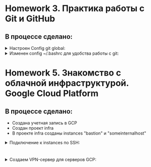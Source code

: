 # Homework 3. Практика работы с Git и GitHub

## В процессе сделано:

 <details>
  <summary>Настроен Config git global: </summary>

```bash
git config --global user.name "Dmitriy Sobolev"
git config --global user.email "stv2509@gmail.com"
git config --global alias.hist "log --pretty=format:'%C(yellow)[%ad]%C(reset) %C(green)[%h]%C(reset) | %C(red)%s %C(bold red){{%an}}%C(reset) %C(blue)%d%C(reset)' --graph --date=short"
git config --global alias.l "log --all --decorate --oneline --graph"
git config --global core.autocrlf "input"
git config --global core.editor "vim"
git config --global merge.tool "vimdiff"
git config --global credential.helper "cache --timeout=3600"
```
</details>


  <details>
  <summary>Изменен config ~/.bashrc для удобства работы с git: </summary>

```bash

git_branch() {
  git branch 2> /dev/null | sed -e '/^[^*]/d' -e 's/* \(.*\)/(\1)/'
}

export PS1="\033[00;32;1m\u@\h \033[00m\]\033[00;33;1m\W \033[00m\]\[\033[00;36;1m\]\$(git_branch)\[\033[00m\]\\n$ "
```
</details>


# Homework 5. Знакомство с облачной инфраструктурой. Google Cloud Platform

## В процессе сделано:

 - Создана учетная запись в GCP
 - Создан проект infra
 - В проекте infra созданы instances "bastion" и "someinternalhost"
 
<details>
  <summary>Подключение к instances по SSH:</summary>

# 
- Чтобы попасть с "bastion" в "someinternalhost" по ssh через internal ip, настроим SSH Forwarding на вашей локальной машине:
```bash
$ ssh-add -L
The agent has no identities.
```
если получили ошибку:
```bash
$ ssh-add -L
Could not open a connection to your authentication agent.
```
выполните команду
```bash
ssh-agent bash
```
добавим приватный ключ в ssh агент авторизации:
```bash
$ ssh-add ~/.ssh/appuser
Identity added: /home/vagrant/.ssh/appuser (appuser)
```
добавим в параметры подключения ключик -A, чтобы явно включить SSH Agent Forwarding:
```bash
 $ ssh -i ~/.ssh/appuser -A appuser@146.148.80.202
Welcome to Ubuntu 16.04.3 LTS (GNU/Linux 4.10.0-32-generic x86_64)
```
#
- подключение к someinternalhost в одну строку:
```bash
$ ssh -i ~/.ssh/appuser -A -J appuser@ext_ip_bastion appuser@int_ip_someinternalhost
```
#
- для подключения по алиасу someinternalhost в файл ~/.ssh/config добавить следующие строки:
```bash
$ cat ~/.ssh/config

IdentityFile ~/.ssh/appuser
Host someinternalhost
        HostName $int_ip_someinternalhost
        USER appuser
        ProxyJump appuser@$ext_ip_bastion
```
bastion_IP = 35.198.167.169
someinternalhost_IP = 10.156.0.3
</details>

#
<details>
  <summary>Создаем VPN-сервер для серверов GCP:</summary>

#
- Установка *Pritunl (многофунциональная оболочка управления VPN-сервером)* :
```bash
appuser@bastion:~$
cat <<EOF> setupvpn.sh
#!/bin/bash
echo "deb http://repo.mongodb.org/apt/ubuntu xenial/mongodb-org/3.4 multiverse" > /etc/apt/sources.list.d/mongodb-org-3.4.list
echo "deb http://repo.pritunl.com/stable/apt xenial main" > /etc/apt/sources.list.d/pritunl.list
apt-key adv --keyserver hkp://keyserver.ubuntu.com --recv 0C49F3730359A14518585931BC711F9BA15703C6
apt-key adv --keyserver hkp://keyserver.ubuntu.com --recv 7568D9BB55FF9E5287D586017AE645C0CF8E292A
apt-get --assume-yes update
apt-get --assume-yes upgrade
apt-get --assume-yes install pritunl mongodb-org
systemctl start pritunl mongod
systemctl enable pritunl mongod
EOF

appuser@bastion:~$ sudo bash setupvpn.sh
```
Открываем в браузере ссылку: [https://<адрес bastionVM>/setup](https://cloud.google.com)
[Создаем организацию и пользователя](https://docs.pritunl.com/v1/docs/connecting)
На вкладке *Users*  справа от имени пользователя скачиваем конфигурационный файл .openvpn